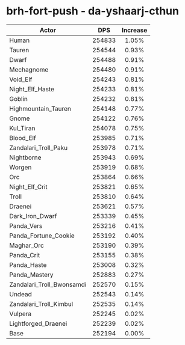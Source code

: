 # brh-fort-push - da-yshaarj-cthun
| Actor | DPS | Increase |
|---|:---:|:---:|
|Human|254833|1.05%|
|Tauren|254544|0.93%|
|Dwarf|254488|0.91%|
|Mechagnome|254480|0.91%|
|Void_Elf|254243|0.81%|
|Night_Elf_Haste|254233|0.81%|
|Goblin|254232|0.81%|
|Highmountain_Tauren|254148|0.77%|
|Gnome|254122|0.76%|
|Kul_Tiran|254078|0.75%|
|Blood_Elf|253985|0.71%|
|Zandalari_Troll_Paku|253978|0.71%|
|Nightborne|253943|0.69%|
|Worgen|253919|0.68%|
|Orc|253864|0.66%|
|Night_Elf_Crit|253821|0.65%|
|Troll|253810|0.64%|
|Draenei|253621|0.57%|
|Dark_Iron_Dwarf|253339|0.45%|
|Panda_Vers|253216|0.41%|
|Panda_Fortune_Cookie|253192|0.40%|
|Maghar_Orc|253190|0.39%|
|Panda_Crit|253155|0.38%|
|Panda_Haste|253008|0.32%|
|Panda_Mastery|252883|0.27%|
|Zandalari_Troll_Bwonsamdi|252570|0.15%|
|Undead|252543|0.14%|
|Zandalari_Troll_Kimbul|252535|0.14%|
|Vulpera|252245|0.02%|
|Lightforged_Draenei|252239|0.02%|
|Base|252194|0.00%|
